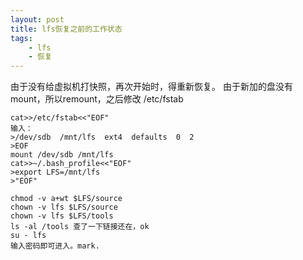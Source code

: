 ```yaml
---
layout: post
title: lfs恢复之前的工作状态
tags:
    - lfs
    - 恢复
---
```


由于没有给虚拟机打快照，再次开始时，得重新恢复。
由于新加的盘没有mount，所以remount，之后修改
/etc/fstab
>

    cat>>/etc/fstab<<"EOF"
    输入：
    >/dev/sdb  /mnt/lfs  ext4  defaults  0  2
    >EOF
    mount /dev/sdb /mnt/lfs
    cat>>~/.bash_profile<<"EOF"
    >export LFS=/mnt/lfs
    >"EOF"

>
    chmod -v a+wt $LFS/source
    chown -v lfs $LFS/source
    chown -v lfs $LFS/tools
    ls -al /tools 查了一下链接还在，ok
    su - lfs
    输入密码即可进入。mark.

